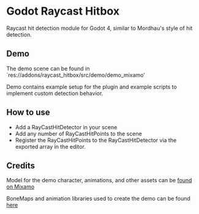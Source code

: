 # Godot Raycast Hitbox
Raycast hit detection module for Godot 4, similar to Mordhau's style of hit detection.

## Demo
The demo scene can be found in `res://addons/raycast_hitbox/src/demo/demo_mixamo'

Demo contains example setup for the plugin and example scripts to implement custom detection behavior. 

## How to use
* Add a RayCastHitDetector in your scene
* Add any number of RayCastHitPoints to the scene
* Register the RayCastHitPoints to the RayCastHitDetector via the exported array in the editor.

## Credits
Model for the demo character, animations, and other assets can be [found on Mixamo](https://www.mixamo.com/#/)

BoneMaps and animation libraries used to create the demo can be found [here](https://github.com/catprisbrey/Godot5-OpenAnimationLibraries)

